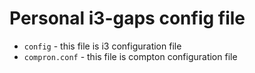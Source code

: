 # Personal i3-gaps config file
- `config` - this file is i3 configuration file
- `compron.conf` - this file is compton configuration file
